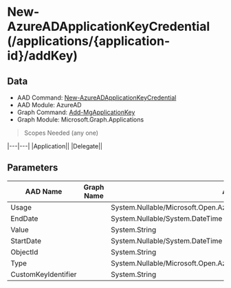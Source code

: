 # New-AzureADApplicationKeyCredential (/applications/{application-id}/addKey)

## Data

+ AAD Command: [New-AzureADApplicationKeyCredential](https://docs.microsoft.com/en-us/powershell/module/AzureAD/New-AzureADApplicationKeyCredential)
+ AAD Module: AzureAD
+ Graph Command: [Add-MgApplicationKey](https://docs.microsoft.com/en-us/powershell/module/Microsoft.Graph.Applications/Add-MgApplicationKey)
+ Graph Module: Microsoft.Graph.Applications

> Scopes Needed (any one)

|---|---|
|Application||
|Delegate||

## Parameters

|AAD Name|Graph Name|AAD Type|Graph Type|Infos|
|---|---|---|---|---|
|Usage||System.Nullable/Microsoft.Open.AzureAD.Graph.PowerShell.Custom.KeyUsage|||
|EndDate||System.Nullable/System.DateTime|||
|Value||System.String|||
|StartDate||System.Nullable/System.DateTime|||
|ObjectId||System.String|||
|Type||System.Nullable/Microsoft.Open.AzureAD.Graph.PowerShell.Custom.KeyType|||
|CustomKeyIdentifier||System.String|||

